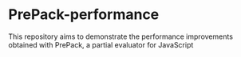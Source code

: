 # PrePack-performance
This repository aims to demonstrate the performance improvements obtained with PrePack, a partial evaluator for JavaScript
